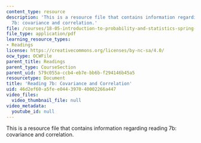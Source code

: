 ```yaml
---
content_type: resource
description: 'This is a resource file that contains information regarding reading
  7b: covariance and correlation.'
file: /courses/18-05-introduction-to-probability-and-statistics-spring-2014/46d2ef60a5fee044397040002266a447_MIT18_05S14_Reading7b.pdf
file_type: application/pdf
learning_resource_types:
- Readings
license: https://creativecommons.org/licenses/by-nc-sa/4.0/
ocw_type: OCWFile
parent_title: Readings
parent_type: CourseSection
parent_uid: 579c055a-ccb4-eb7e-bb6b-f294146b45a5
resourcetype: Document
title: 'Reading 7b: Covariance and Correlation'
uid: 46d2ef60-a5fe-e044-3970-40002266a447
video_files:
  video_thumbnail_file: null
video_metadata:
  youtube_id: null
---
```

This is a resource file that contains information regarding reading 7b: covariance and correlation.